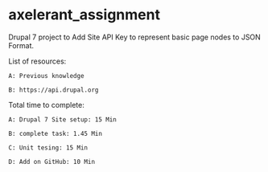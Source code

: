 # axelerant_assignment
Drupal 7 project to Add Site API Key to represent basic page nodes to JSON Format.


List of resources:

	A: Previous knowledge

	B: https://api.drupal.org
	

Total time to complete:

	A: Drupal 7 Site setup: 15 Min

	B: complete task: 1.45 Min

	C: Unit tesing: 15 Min

	D: Add on GitHub: 10 Min

